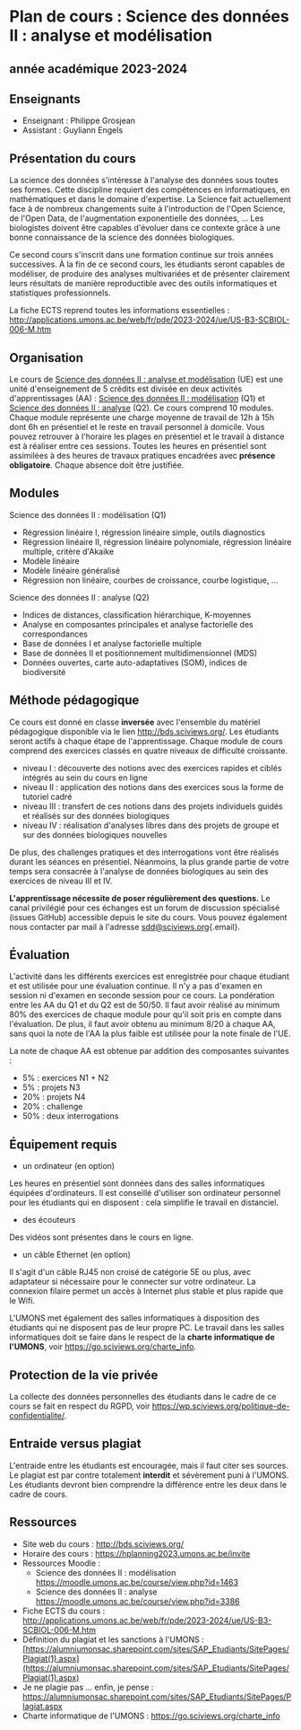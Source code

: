 # Plan de cours : Science des données II : analyse et modélisation

## année académique 2023-2024

## Enseignants

-   Enseignant : Philippe Grosjean
-   Assistant : Guyliann Engels

## Présentation du cours

La science des données s'intéresse à l'analyse des données sous toutes ses formes. Cette discipline requiert des compétences en informatiques, en mathématiques et dans le domaine d'expertise. La Science fait actuellement face à de nombreux changements suite à l'introduction de l'Open Science, de l'Open Data, de l'augmentation exponentielle des données, ... Les biologistes doivent être capables d'évoluer dans ce contexte grâce à une bonne connaissance de la science des données biologiques.

Ce second cours s'inscrit dans une formation continue sur trois années successives. À la fin de ce second cours, les étudiants seront capables de modéliser, de produire des analyses multivariées et de présenter clairement leurs résultats de manière reproductible avec des outils informatiques et statistiques professionnels.

La fiche ECTS reprend toutes les informations essentielles : <http://applications.umons.ac.be/web/fr/pde/2023-2024/ue/US-B3-SCBIOL-006-M.htm>

## Organisation

Le cours de [Science des données II : analyse et modélisation](http://applications.umons.ac.be/web/fr/pde/2023-2024/ue/US-B3-SCBIOL-006-M.htm) (UE) est une unité d'enseignement de 5 crédits est divisée en deux activités d'apprentissages (AA) : [Science des données II : modélisation](http://applications.umons.ac.be/web/fr/pde/2023-2024/aa/S-BIOG-015.htm) (Q1) et [Science des données II : analyse](http://applications.umons.ac.be/web/fr/pde/2023-2024/aa/S-BIOG-061.htm) (Q2). Ce cours comprend 10 modules. Chaque module représente une charge moyenne de travail de 12h à 15h dont 6h en présentiel et le reste en travail personnel à domicile. Vous pouvez retrouver à l'horaire les plages en présentiel et le travail à distance est à réaliser entre ces sessions. Toutes les heures en présentiel sont assimilées à des heures de travaux pratiques encadrées avec **présence obligatoire**. Chaque absence doit être justifiée.

## Modules

Science des données II : modélisation (Q1)

-   Régression linéaire I, régression linéaire simple, outils diagnostics
-   Régression linéaire II, régression linéaire polynomiale, régression linéaire multiple, critère d'Akaike
-   Modèle linéaire
-   Modèle linéaire généralisé
-   Régression non linéaire, courbes de croissance, courbe logistique, ...

Science des données II : analyse (Q2)

-   Indices de distances, classification hiérarchique, K-moyennes
-   Analyse en composantes principales et analyse factorielle des correspondances
-   Base de données I et analyse factorielle multiple
-   Base de données II et positionnement multidimensionnel (MDS)
-   Données ouvertes, carte auto-adaptatives (SOM), indices de biodiversité

## Méthode pédagogique

Ce cours est donné en classe **inversée** avec l'ensemble du matériel pédagogique disponible via le lien <http://bds.sciviews.org/>. Les étudiants seront actifs à chaque étape de l'apprentissage. Chaque module de cours comprend des exercices classés en quatre niveaux de difficulté croissante.

-   niveau I : découverte des notions avec des exercices rapides et ciblés intégrés au sein du cours en ligne
-   niveau II : application des notions dans des exercices sous la forme de tutoriel cadré
-   niveau III : transfert de ces notions dans des projets individuels guidés et réalisés sur des données biologiques
-   niveau IV : réalisation d'analyses libres dans des projets de groupe et sur des données biologiques nouvelles

De plus, des challenges pratiques et des interrogations vont être réalisés durant les séances en présentiel. Néanmoins, la plus grande partie de votre temps sera consacrée à l'analyse de données biologiques au sein des exercices de niveau III et IV.

**L'apprentissage nécessite de poser régulièrement des questions.** Le canal privilégié pour ces échanges est un forum de discussion spécialisé (issues GitHub) accessible depuis le site du cours. Vous pouvez également nous contacter par mail à l'adresse [sdd\@sciviews.org](mailto:sdd@sciviews.org){.email}.

## Évaluation

L'activité dans les différents exercices est enregistrée pour chaque étudiant et est utilisée pour une évaluation continue. Il n'y a pas d'examen en session ni d'examen en seconde session pour ce cours. La pondération entre les AA du Q1 et du Q2 est de 50/50. Il faut avoir réalisé au minimum 80% des exercices de chaque module pour qu'il soit pris en compte dans l'évaluation. De plus, il faut avoir obtenu au minimum 8/20 à chaque AA, sans quoi la note de l'AA la plus faible est utilisée pour la note finale de l'UE.

La note de chaque AA est obtenue par addition des composantes suivantes :

-   5% : exercices N1 + N2
-   5% : projets N3
-   20% : projets N4
-   20% : challenge
-   50% : deux interrogations

## Équipement requis

-   un ordinateur (en option)

Les heures en présentiel sont données dans des salles informatiques équipées d'ordinateurs. Il est conseillé d'utiliser son ordinateur personnel pour les étudiants qui en disposent : cela simplifie le travail en distanciel.

-   des écouteurs

Des vidéos sont présentes dans le cours en ligne.

-   un câble Ethernet (en option)

Il s'agit d'un câble RJ45 non croisé de catégorie 5E ou plus, avec adaptateur si nécessaire pour le connecter sur votre ordinateur. La connexion filaire permet un accès à Internet plus stable et plus rapide que le Wifi.

L'UMONS met également des salles informatiques à disposition des étudiants qui ne disposent pas de leur propre PC. Le travail dans les salles informatiques doit se faire dans le respect de la **charte informatique de l'UMONS**, voir <https://go.sciviews.org/charte_info>.

## Protection de la vie privée

La collecte des données personnelles des étudiants dans le cadre de ce cours se fait en respect du RGPD, voir <https://wp.sciviews.org/politique-de-confidentialite/>.

## Entraide versus plagiat

L'entraide entre les étudiants est encouragée, mais il faut citer ses sources. Le plagiat est par contre totalement **interdit** et sévèrement puni à l'UMONS. Les étudiants devront bien comprendre la différence entre les deux dans le cadre de cours.

## Ressources

-   Site web du cours : <http://bds.sciviews.org/>
-   Horaire des cours : <https://hplanning2023.umons.ac.be/invite>
-   Ressources Moodle :
    -   Science des données II : modélisation <https://moodle.umons.ac.be/course/view.php?id=1463>
    -   Science des données II : analyse <https://moodle.umons.ac.be/course/view.php?id=3386>
-   Fiche ECTS du cours : <http://applications.umons.ac.be/web/fr/pde/2023-2024/ue/US-B3-SCBIOL-006-M.htm>
-   Définition du plagiat et les sanctions à l'UMONS : [https://alumniumonsac.sharepoint.com/sites/SAP_Etudiants/SitePages/Plagiat(1).aspx](https://alumniumonsac.sharepoint.com/sites/SAP_Etudiants/SitePages/Plagiat(1).aspx)
-   Je ne plagie pas ... enfin, je pense : <https://alumniumonsac.sharepoint.com/sites/SAP_Etudiants/SitePages/Plagiat.aspx>
-   Charte informatique de l'UMONS : <https://go.sciviews.org/charte_info>
